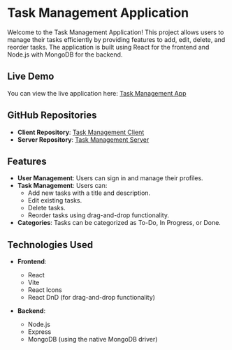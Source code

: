 # Task Management Application

Welcome to the Task Management Application! This project allows users to manage their tasks efficiently by providing features to add, edit, delete, and reorder tasks. The application is built using React for the frontend and Node.js with MongoDB for the backend.

## Live Demo

You can view the live application here: [Task Management App](https://job-task-client-red.vercel.app/)

## GitHub Repositories

- **Client Repository**: [Task Management Client](https://github.com/Jami40/Task-Management-Client)
- **Server Repository**: [Task Management Server](https://github.com/Jami40/Task-Mangement-Server)

## Features

- **User Management**: Users can sign in and manage their profiles.
- **Task Management**: Users can:
  - Add new tasks with a title and description.
  - Edit existing tasks.
  - Delete tasks.
  - Reorder tasks using drag-and-drop functionality.
- **Categories**: Tasks can be categorized as To-Do, In Progress, or Done.

## Technologies Used

- **Frontend**: 
  - React
  - Vite
  - React Icons
  - React DnD (for drag-and-drop functionality)

- **Backend**: 
  - Node.js
  - Express
  - MongoDB (using the native MongoDB driver)
